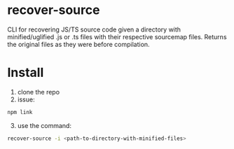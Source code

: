 # recover-source
CLI for recovering JS/TS source code given a directory with minified/uglified .js or .ts files with their respective sourcemap files. Returns the original files as they were before compilation.

# Install
1. clone the repo
2. issue: 
```bash
npm link
```
3. use the command:
```bash
recover-source -i <path-to-directory-with-minified-files>
```